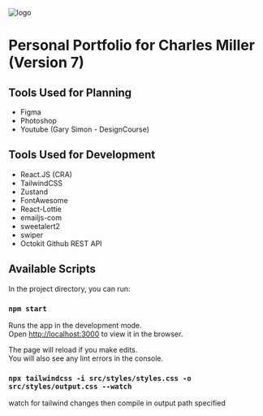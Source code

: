 ![logo](https://charlesmiller.dev/assets/introLogoDark.png)

# Personal Portfolio for Charles Miller (Version 7)

## Tools Used for Planning

-   Figma
-   Photoshop
-   Youtube (Gary Simon - DesignCourse)

## Tools Used for Development

-   React.JS (CRA)
-   TailwindCSS
-   Zustand
-   FontAwesome
-   React-Lottie
-   emailjs-com
-   sweetalert2
-   swiper
-   Octokit Github REST API

## Available Scripts

In the project directory, you can run:

### `npm start`

Runs the app in the development mode.\
Open [http://localhost:3000](http://localhost:3000) to view it in the browser.

The page will reload if you make edits.\
You will also see any lint errors in the console.

### `npx tailwindcss -i src/styles/styles.css -o src/styles/output.css --watch`

watch for tailwind changes then compile in output path specified
